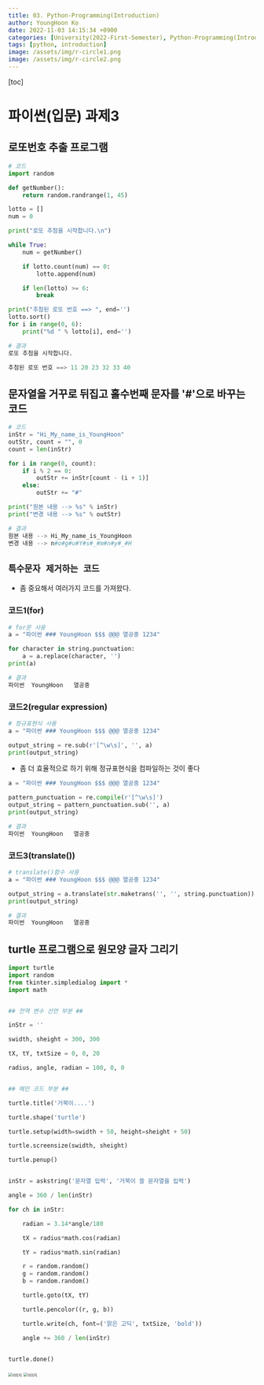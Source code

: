 ```yaml
---
title: 03. Python-Programming(Introduction)
author: YoungHoon Ko
date: 2022-11-03 14:15:34 +0900
categories: [University(2022-First-Semester), Python-Programming(Introduction)]
tags: [python, introduction]
image: /assets/img/r-circle1.png
image: /assets/img/r-circle2.png
---
```


[toc]

# 파이썬(입문) 과제3

## 로또번호 추출 프로그램

```python
# 코드
import random

def getNumber():
    return random.randrange(1, 45)

lotto = []
num = 0

print("로또 추첨을 시작합니다.\n")

while True:
    num = getNumber()

    if lotto.count(num) == 0:
        lotto.append(num)

    if len(lotto) >= 6:
        break

print("추첨된 로또 번호 ==> ", end='')
lotto.sort()
for i in range(0, 6):
    print("%d " % lotto[i], end='')
```

```python
# 결과
로또 추첨을 시작합니다.

추첨된 로또 번호 ==> 11 20 23 32 33 40           
```



## 문자열을 거꾸로 뒤집고 홀수번째 문자를 '#'으로 바꾸는 코드

```python
# 코드
inStr = "Hi_My_name_is_YoungHoon"
outStr, count = "", 0
count = len(inStr)

for i in range(0, count):
    if i % 2 == 0:
        outStr += inStr[count - (i + 1)]
    else:
        outStr += "#"

print("원본 내용 --> %s" % inStr)
print("변경 내용 --> %s" % outStr)
```

```python
# 결과
원본 내용 --> Hi_My_name_is_YoungHoon
변경 내용 --> n#o#g#u#Y#s#_#m#n#y#_#H
```



## `특수문자 제거하는 코드`

- 좀 중요해서 여러가지 코드를 가져왔다.

### 코드1(for)

```python
# for문 사용
a = "파이썬 ### YoungHoon $$$ @@@ 열공중 1234"

for character in string.punctuation:
    a = a.replace(character, '')
print(a)
```

```python
# 결과
파이썬  YoungHoon   열공중 
```



### 코드2(regular expression)

```python
# 정규표현식 사용
a = "파이썬 ### YoungHoon $$$ @@@ 열공중 1234"

output_string = re.sub(r'[^\w\s]', '', a)
print(output_string)
```

- 좀 더 효율적으로 하기 위해 정규표현식을 컴파일하는 것이 좋다

```python
a = "파이썬 ### YoungHoon $$$ @@@ 열공중 1234"

pattern_punctuation = re.compile(r'[^\w\s]')
output_string = pattern_punctuation.sub('', a)
print(output_string)
```

```python
# 결과
파이썬  YoungHoon   열공중 
```



### 코드3(translate())

```python
# translate()함수 사용
a = "파이썬 ### YoungHoon $$$ @@@ 열공중 1234"

output_string = a.translate(str.maketrans('', '', string.punctuation))
print(output_string)
```

```py
# 결과
파이썬  YoungHoon   열공중 
```



## turtle 프로그램으로 원모양 글자 그리기

```python
import turtle
import random
from tkinter.simpledialog import *
import math


## 전역 변수 선언 부분 ##

inStr = ''

swidth, sheight = 300, 300

tX, tY, txtSize = 0, 0, 20

radius, angle, radian = 100, 0, 0


## 메인 코드 부분 ##

turtle.title('거북이....')

turtle.shape('turtle')

turtle.setup(width=swidth + 50, height=sheight + 50)

turtle.screensize(swidth, sheight)

turtle.penup()


inStr = askstring('문자열 입력', '거북이 쓸 문자열을 입력')

angle = 360 / len(inStr)

for ch in inStr:

    radian = 3.14*angle/180

    tX = radius*math.cos(radian)

    tY = radius*math.sin(radian)

    r = random.random()
    g = random.random()
    b = random.random()

    turtle.goto(tX, tY)

    turtle.pencolor((r, g, b))

    turtle.write(ch, font=('맑은 고딕', txtSize, 'bold'))

    angle += 360 / len(inStr)


turtle.done()
```



<img src="/assets/img/r-circle1.png" alt="이미지" style="zoom:50%;" />



<img src="/assets/img/r-circle2.png" alt="이미지" style="zoom:50%;" />